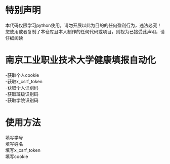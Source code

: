 # **特别声明**  
本代码仅限学习python使用，请勿开展以此为目的的任何盈利行为，违法必究！   
您使用或者复制了本仓库且本人制作的任何代码或项目，则视为已接受此声明，请仔细阅读  
# **南京工业职业技术大学健康填报自动化**  
-获取个人cookie  
-获取x_csrf_token  
-获取个人识别码  
-获取班级识别码  
-获取学院识别码  
# **使用方法**  
填写学号  
填写姓名  
填写x_csrf_token  
填写cookie
